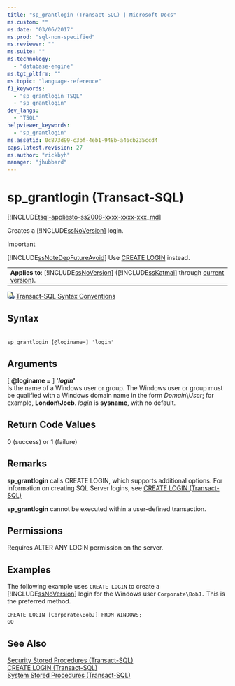 ```yaml
---
title: "sp_grantlogin (Transact-SQL) | Microsoft Docs"
ms.custom: ""
ms.date: "03/06/2017"
ms.prod: "sql-non-specified"
ms.reviewer: ""
ms.suite: ""
ms.technology: 
  - "database-engine"
ms.tgt_pltfrm: ""
ms.topic: "language-reference"
f1_keywords: 
  - "sp_grantlogin_TSQL"
  - "sp_grantlogin"
dev_langs: 
  - "TSQL"
helpviewer_keywords: 
  - "sp_grantlogin"
ms.assetid: 0c873d99-c3bf-4eb1-948b-a46cb235ccd4
caps.latest.revision: 27
ms.author: "rickbyh"
manager: "jhubbard"
---
```

# sp_grantlogin (Transact-SQL)
[!INCLUDE[tsql-appliesto-ss2008-xxxx-xxxx-xxx_md](../../database-engine/configure/windows/includes/tsql-appliesto-ss2008-xxxx-xxxx-xxx-md.md)]

  Creates a [!INCLUDE[ssNoVersion](../../advanced-analytics/r-services/includes/ssnoversion-md.md)] login.  
  
> [!IMPORTANT]  
>  [!INCLUDE[ssNoteDepFutureAvoid](../../database-engine/configure/windows/includes/ssnotedepfutureavoid-md.md)] Use [CREATE LOGIN](../../t-sql/statements/create-login-transact-sql.md) instead.  
  
||  
|-|  
|**Applies to**: [!INCLUDE[ssNoVersion](../../advanced-analytics/r-services/includes/ssnoversion-md.md)] ([!INCLUDE[ssKatmai](../../analysis-services/data-mining/includes/sskatmai-md.md)] through [current version](http://go.microsoft.com/fwlink/p/?LinkId=299658)).|  
  
 ![Topic link icon](../../database-engine/configure/windows/media/topic-link.gif "Topic link icon") [Transact-SQL Syntax Conventions](../Topic/Transact-SQL%20Syntax%20Conventions%20\(Transact-SQL\).md)  
  
## Syntax  
  
```  
  
sp_grantlogin [@loginame=] 'login'  
```  
  
## Arguments  
 [ **@loginame =** ] **'***login***'**  
 Is the name of a Windows user or group. The Windows user or group must be qualified with a Windows domain name in the form *Domain*\\*User*; for example, **London\Joeb**. *login* is **sysname**, with no default.  
  
## Return Code Values  
 0 (success) or 1 (failure)  
  
## Remarks  
 **sp_grantlogin** calls CREATE LOGIN, which supports additional options. For information on creating SQL Server logins, see [CREATE LOGIN &#40;Transact-SQL&#41;](../../t-sql/statements/create-login-transact-sql.md)  
  
 **sp_grantlogin** cannot be executed within a user-defined transaction.  
  
## Permissions  
 Requires ALTER ANY LOGIN permission on the server.  
  
## Examples  
 The following example uses `CREATE LOGIN` to create a [!INCLUDE[ssNoVersion](../../advanced-analytics/r-services/includes/ssnoversion-md.md)] login for the Windows user `Corporate\BobJ.` This is the preferred method.  
  
```  
CREATE LOGIN [Corporate\BobJ] FROM WINDOWS;  
GO  
```  
  
## See Also  
 [Security Stored Procedures &#40;Transact-SQL&#41;](../../relational-databases/system-stored-procedures/security-stored-procedures-transact-sql.md)   
 [CREATE LOGIN &#40;Transact-SQL&#41;](../../t-sql/statements/create-login-transact-sql.md)   
 [System Stored Procedures &#40;Transact-SQL&#41;](../../relational-databases/system-stored-procedures/system-stored-procedures-transact-sql.md)  
  
  